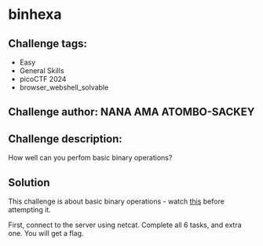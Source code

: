 # binhexa
## Challenge tags:
- Easy
- General Skills
- picoCTF 2024
- browser_webshell_solvable

## Challenge author: NANA AMA ATOMBO-SACKEY
## Challenge description:
How well can you perfom basic binary operations?


## Solution
This challenge is about basic binary operations - watch [this](https://youtu.be/C5EkxfNEMjE?si=trJGvu_8f14Hf-uf) before attempting it.

First, connect to the server using netcat. Complete all 6 tasks, and extra one. You will get a flag.

